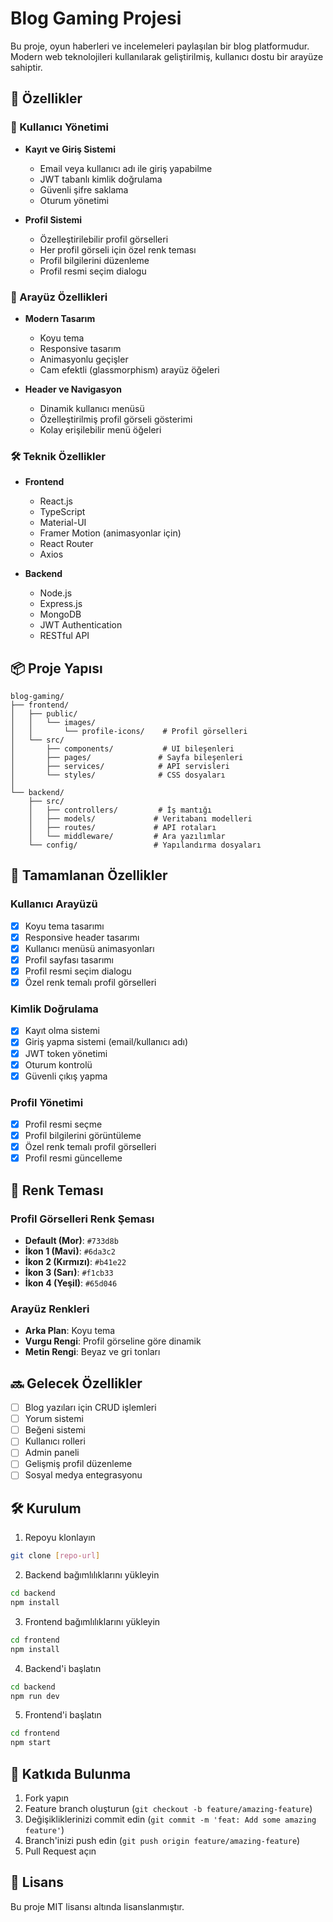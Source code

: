 # Blog Gaming Projesi

Bu proje, oyun haberleri ve incelemeleri paylaşılan bir blog platformudur. Modern web teknolojileri kullanılarak geliştirilmiş, kullanıcı dostu bir arayüze sahiptir.

## 🚀 Özellikler

### 🔐 Kullanıcı Yönetimi
- **Kayıt ve Giriş Sistemi**
  - Email veya kullanıcı adı ile giriş yapabilme
  - JWT tabanlı kimlik doğrulama
  - Güvenli şifre saklama
  - Oturum yönetimi

- **Profil Sistemi**
  - Özelleştirilebilir profil görselleri
  - Her profil görseli için özel renk teması
  - Profil bilgilerini düzenleme
  - Profil resmi seçim dialogu

### 🎨 Arayüz Özellikleri
- **Modern Tasarım**
  - Koyu tema
  - Responsive tasarım
  - Animasyonlu geçişler
  - Cam efektli (glassmorphism) arayüz öğeleri

- **Header ve Navigasyon**
  - Dinamik kullanıcı menüsü
  - Özelleştirilmiş profil görseli gösterimi
  - Kolay erişilebilir menü öğeleri

### 🛠️ Teknik Özellikler
- **Frontend**
  - React.js
  - TypeScript
  - Material-UI
  - Framer Motion (animasyonlar için)
  - React Router
  - Axios

- **Backend**
  - Node.js
  - Express.js
  - MongoDB
  - JWT Authentication
  - RESTful API

## 📦 Proje Yapısı

```
blog-gaming/
├── frontend/
│   ├── public/
│   │   └── images/
│   │       └── profile-icons/    # Profil görselleri
│   └── src/
│       ├── components/           # UI bileşenleri
│       ├── pages/               # Sayfa bileşenleri
│       ├── services/            # API servisleri
│       └── styles/              # CSS dosyaları
│
└── backend/
    ├── src/
    │   ├── controllers/         # İş mantığı
    │   ├── models/             # Veritabanı modelleri
    │   ├── routes/             # API rotaları
    │   └── middleware/         # Ara yazılımlar
    └── config/                 # Yapılandırma dosyaları
```

## 🎯 Tamamlanan Özellikler

### Kullanıcı Arayüzü
- [x] Koyu tema tasarımı
- [x] Responsive header tasarımı
- [x] Kullanıcı menüsü animasyonları
- [x] Profil sayfası tasarımı
- [x] Profil resmi seçim dialogu
- [x] Özel renk temalı profil görselleri

### Kimlik Doğrulama
- [x] Kayıt olma sistemi
- [x] Giriş yapma sistemi (email/kullanıcı adı)
- [x] JWT token yönetimi
- [x] Oturum kontrolü
- [x] Güvenli çıkış yapma

### Profil Yönetimi
- [x] Profil resmi seçme
- [x] Profil bilgilerini görüntüleme
- [x] Özel renk temalı profil görselleri
- [x] Profil resmi güncelleme

## 🎨 Renk Teması

### Profil Görselleri Renk Şeması
- **Default (Mor)**: `#733d8b`
- **İkon 1 (Mavi)**: `#6da3c2`
- **İkon 2 (Kırmızı)**: `#b41e22`
- **İkon 3 (Sarı)**: `#f1cb33`
- **İkon 4 (Yeşil)**: `#65d046`

### Arayüz Renkleri
- **Arka Plan**: Koyu tema
- **Vurgu Rengi**: Profil görseline göre dinamik
- **Metin Rengi**: Beyaz ve gri tonları

## 🔜 Gelecek Özellikler
- [ ] Blog yazıları için CRUD işlemleri
- [ ] Yorum sistemi
- [ ] Beğeni sistemi
- [ ] Kullanıcı rolleri
- [ ] Admin paneli
- [ ] Gelişmiş profil düzenleme
- [ ] Sosyal medya entegrasyonu

## 🛠️ Kurulum

1. Repoyu klonlayın
```bash
git clone [repo-url]
```

2. Backend bağımlılıklarını yükleyin
```bash
cd backend
npm install
```

3. Frontend bağımlılıklarını yükleyin
```bash
cd frontend
npm install
```

4. Backend'i başlatın
```bash
cd backend
npm run dev
```

5. Frontend'i başlatın
```bash
cd frontend
npm start
```

## 🤝 Katkıda Bulunma
1. Fork yapın
2. Feature branch oluşturun (`git checkout -b feature/amazing-feature`)
3. Değişikliklerinizi commit edin (`git commit -m 'feat: Add some amazing feature'`)
4. Branch'inizi push edin (`git push origin feature/amazing-feature`)
5. Pull Request açın

## 📝 Lisans
Bu proje MIT lisansı altında lisanslanmıştır. 